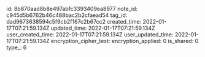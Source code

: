 id: 8b870aad8b8e497abfc3393409ea8977
note_id: c945d5b6762b46c488bac2b2cfaead54
tag_id: dad9673638594c5f9cb2f167c2b67cc2
created_time: 2022-01-17T07:21:59.134Z
updated_time: 2022-01-17T07:21:59.134Z
user_created_time: 2022-01-17T07:21:59.134Z
user_updated_time: 2022-01-17T07:21:59.134Z
encryption_cipher_text: 
encryption_applied: 0
is_shared: 0
type_: 6